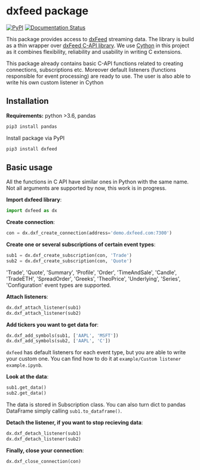 # dxfeed package

[![PyPI](https://img.shields.io/pypi/v/dxfeed)](https://pypi.org/project/dxfeed/)
[![Documentation Status](https://readthedocs.org/projects/dxfeed/badge/?version=latest)](https://dxfeed.readthedocs.io/en/latest/?badge=latest)

This package provides access to [dxFeed](https://www.dxfeed.com/) streaming data.
The library is build as a thin wrapper over [dxFeed C-API library](https://github.com/dxFeed/dxfeed-c-api).
We use [Cython](https://cython.org/) in this project as it combines flexibility, reliability and
usability in writing C extensions.

This package already contains basic C-API functions related to creating connections, subscriptions etc.
Moreover default listeners (functions responsible for event processing) are ready to use. The user is also able to
write his own custom listener in Cython

## Installation

**Requirements:** python >3.6, pandas

```python
pip3 install pandas
```

Install package via PyPI

```python
pip3 install dxfeed
``` 

## Basic usage

All the functions in C API have similar ones in Python with the same name. Not all arguments are
supported by now, this work is in progress.

**Import dxfeed library**:

```python
import dxfeed as dx
``` 

**Create connection**:

```python
con = dx.dxf_create_connection(address='demo.dxfeed.com:7300')
```

**Create one or several subscriptions of certain event types**:
```python
sub1 = dx.dxf_create_subscription(con, 'Trade')
sub2 = dx.dxf_create_subscription(con, 'Quote')
```
'Trade', 'Quote', 'Summary', 'Profile', 'Order', 'TimeAndSale', 'Candle', 'TradeETH', 'SpreadOrder',
'Greeks', 'TheoPrice', 'Underlying', 'Series', 'Configuration' event types are supported.

**Attach listeners**:
```python
dx.dxf_attach_listener(sub1)
dx.dxf_attach_listener(sub2)
```

**Add tickers you want to get data for**:
```python
dx.dxf_add_symbols(sub1, ['AAPL', 'MSFT'])
dx.dxf_add_symbols(sub2, ['AAPL', 'C'])
```

`dxfeed` has default listeners for each event type, but you are able to write 
your custom one. You can find how to do it at `example/Custom listener example.ipynb`.

**Look at the data**:
```python
sub1.get_data()
sub2.get_data()
```
The data is stored in Subscription class. You can also turn dict to pandas DataFrame simply calling
`sub1.to_dataframe()`.

**Detach the listener, if you want to stop recieving data**:
```python
dx.dxf_detach_listener(sub1)
dx.dxf_detach_listener(sub2)
```

**Finally, close your connection**:
```python
dx.dxf_close_connection(con)
```
